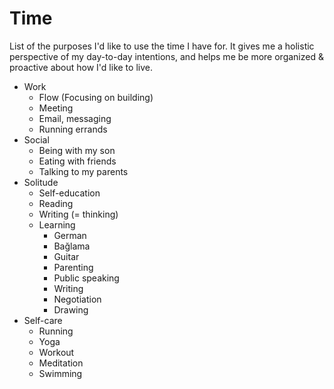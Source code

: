 # Time

List of the purposes I'd like to use the time I have for. It gives me a holistic perspective of my day-to-day intentions, and helps me be more organized & proactive about how I'd like to live.

* Work
	* Flow (Focusing on building)
	* Meeting
	* Email, messaging
	* Running errands
* Social
	* Being with my son
	* Eating with friends
	* Talking to my parents
* Solitude
	* Self-education
	* Reading
	* Writing (= thinking)
	* Learning
		* German
		* Bağlama
		* Guitar
		* Parenting
		* Public speaking
		* Writing
		* Negotiation
		* Drawing
* Self-care
	* Running
	* Yoga
	* Workout
	* Meditation
	* Swimming
